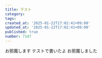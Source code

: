 ```yaml
---
title: テスト
category:
tags:
created_at: '2025-01-22T17:02:41+09:00'
updated_at: '2025-01-22T17:02:41+09:00'
published: true
number: 7147
---
```


お邪魔します
テストで書いたよ
お邪魔しました

